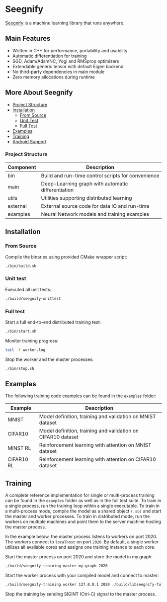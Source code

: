 # Seegnify

[Seegnify](https://www.seegnify.org/) is a machine learning library that runs anywhere.

## Main Features

  * Written in C++ for performance, portability and usability
  * Automatic differentiation for training
  * SGD, Adam/AdamNC, Yogi and RMSprop optimizers
  * Extendable generic tensor with default Eigen backend
  * No third-party dependencies in main module
  * Zero memory allocations during runtime

## More About Seegnify

<!-- toc -->

- [Project Structure](#project-structure)
- [Installation](#installation)
  - [From Source](#from-source)
  - [Unit Test](#unit-test)
  - [Full Test](#full-test)
- [Examples](#examples)
- [Training](#training)
- [Android Support](#android-support)

<!-- tocstop -->

### Project Structure

| Component | Description                                        |
| --------- | -------------------------------------------------- |
| bin       | Build and run-time control scripts for convenience |
| main      | Deep-Learning graph with automatic differentiation |
| utils     | Utilities supporting distributed learning          |
| external  | External source code for data IO and run-time      |
| examples  | Neural Network models and training examples        |

## Installation

### From Source

Compile the binaries using provided CMake wrapper script:

```bash
./bin/build.sh
```

### Unit test

Executed all unit tests:

```bash
./build/seegnify-unittest
```

### Full test

Start a full end-to-end distributed training test:

```bash
./bin/start.sh
```

Monitor training progress:

```bash
tail -f worker.log
```

Stop the worker and the master processes:

```bash
./bin/stop.sh
```

## Examples

The following training code examples can be found in the `examples` folder:

| Example    | Description                                                  |
| ---------- | ------------------------------------------------------------ |
| MNIST      | Model definition, training and validation on MNIST dataset   |
| CIFAR10    | Model definition, training and validation on CIFAR10 dataset |
| MINST RL   | Reinforcement learning with attention on MNIST dataset       |
| CIFAR10 RL | Reinforcement learning with attention on CIFAR10 dataset     |

## Training

A complete reference implementation for single or multi-process training can
be found in the `examples` folder as well as in the full test suite. To train
in a single process, run the training loop within a single executable. To
train in a multi-process mode, compile the model as a shared object `(.so)`
and start the master and worker processes. To train in distributed mode, run
the workers on multiple machines and point them to the server machine hosting
the master process.

In the example below, the master process listens to workers on port 2020. The
workers connect to `localhost` on port `2020`. By default, a single worker
utilizes all available cores and assigns one training instance to each core.

Start the master process on port 2020 and store the model in my.graph:

```bash
./build/seegnify-training master my.graph 2020
```

Start the worker process with your compiled model and connect to master:

```bash
./build/seegnify-training worker 127.0.0.1 2020 ./build/libseegnify-fulltest.so
```

Stop the training by sending SIGINT (Ctrl-C) signal to the master process.

